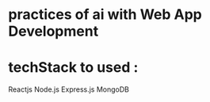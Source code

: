 # practices of ai with Web App Development

# techStack to used :
  
  Reactjs
  Node.js
  Express.js
  MongoDB